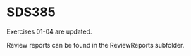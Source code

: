 # SDS385

Exercises 01-04 are updated.

Review reports can be found in the ReviewReports subfolder.
